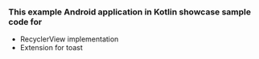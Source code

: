 ### This example Android application in Kotlin showcase sample code for

- RecyclerView implementation 
- Extension for toast


